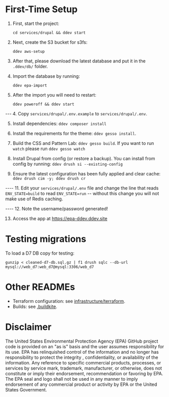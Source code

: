 # First-Time Setup

1. First, start the project:

   ```
   cd services/drupal && ddev start
   ```

2. Next, create the S3 bucket for s3fs:

   ```
   ddev aws-setup
   ```

3. After that, please download the latest database and put it in the `.ddev/db/` folder.

4. Import the database by running: 

   ```   
   ddev epa-import 
   ```

7. After the import you will need to restart:

   ```   
   ddev poweroff && ddev start 
   ```

--- 4. Copy `services/drupal/.env.example` to `services/drupal/.env`.

5. Install dependencies: ```ddev composer install```

6. Install the requirements for the theme: `ddev gesso install`.

7. Build the CSS and Pattern Lab: `ddev gesso build`. If you want to run `watch` please run `ddev gesso watch`

9. Install Drupal from config (or restore a backup).  You can install from config by running: ```ddev drush si --existing-config```

10. Ensure the latest configuration has been fully applied and clear cache: ```ddev drush cim -y; ddev drush cr``` 

---- 11. Edit your `services/drupal/.env` file and change the line that reads `ENV_STATE=build` to read `ENV_STATE=run` -- without this change you will not make use of Redis caching.

---- 12. Note the username/password generated!

13. Access the app at https://epa-ddev.ddev.site

# Testing migrations

To load a D7 DB copy for testing:

```
gunzip < cleaned-d7-db.sql.gz | f1 drush sqlc --db-url mysql://web_d7:web_d7@mysql:3306/web_d7
```

# Other READMEs

- Terraform configuration: see [infrastructure/terraform](infrastructure/terraform/README.md).
- Builds: see [.buildkite](.buildkite/README.md).

# Disclaimer

The United States Environmental Protection Agency (EPA) GitHub project code is provided on an "as is" basis and the user assumes responsibility for its use.  EPA has relinquished control of the information and no longer has responsibility to protect the integrity , confidentiality, or availability of the information.  Any reference to specific commercial products, processes, or services by service mark, trademark, manufacturer, or otherwise, does not constitute or imply their endorsement, recommendation or favoring by EPA.  The EPA seal and logo shall not be used in any manner to imply endorsement of any commercial product or activity by EPA or the United States Government.
